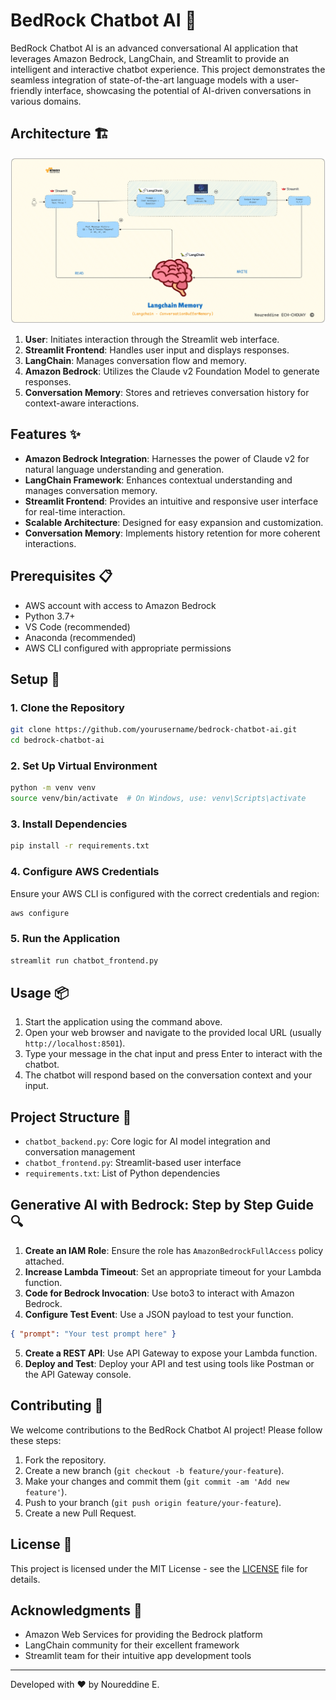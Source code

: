 # BedRock Chatbot AI 🤖

BedRock Chatbot AI is an advanced conversational AI application that leverages Amazon Bedrock, LangChain, and Streamlit to provide an intelligent and interactive chatbot experience. This project demonstrates the seamless integration of state-of-the-art language models with a user-friendly interface, showcasing the potential of AI-driven conversations in various domains.

## Architecture 🏗️

![BedRock Chatbot AI Architecture](./assets/chatbot_architecture.png)

1. **User**: Initiates interaction through the Streamlit web interface.
2. **Streamlit Frontend**: Handles user input and displays responses.
3. **LangChain**: Manages conversation flow and memory.
4. **Amazon Bedrock**: Utilizes the Claude v2 Foundation Model to generate responses.
5. **Conversation Memory**: Stores and retrieves conversation history for context-aware interactions.

## Features ✨

- **Amazon Bedrock Integration**: Harnesses the power of Claude v2 for natural language understanding and generation.
- **LangChain Framework**: Enhances contextual understanding and manages conversation memory.
- **Streamlit Frontend**: Provides an intuitive and responsive user interface for real-time interaction.
- **Scalable Architecture**: Designed for easy expansion and customization.
- **Conversation Memory**: Implements history retention for more coherent interactions.

## Prerequisites 📋

- AWS account with access to Amazon Bedrock
- Python 3.7+
- VS Code (recommended)
- Anaconda (recommended)
- AWS CLI configured with appropriate permissions

## Setup 🚀

### 1. Clone the Repository

```bash
git clone https://github.com/yourusername/bedrock-chatbot-ai.git
cd bedrock-chatbot-ai
```

### 2. Set Up Virtual Environment

```bash
python -m venv venv
source venv/bin/activate  # On Windows, use: venv\Scripts\activate
```

### 3. Install Dependencies

```bash
pip install -r requirements.txt
```

### 4. Configure AWS Credentials

Ensure your AWS CLI is configured with the correct credentials and region:

```bash
aws configure
```

### 5. Run the Application

```bash
streamlit run chatbot_frontend.py
```

## Usage 📦

1. Start the application using the command above.
2. Open your web browser and navigate to the provided local URL (usually `http://localhost:8501`).
3. Type your message in the chat input and press Enter to interact with the chatbot.
4. The chatbot will respond based on the conversation context and your input.

## Project Structure 📁

- `chatbot_backend.py`: Core logic for AI model integration and conversation management
- `chatbot_frontend.py`: Streamlit-based user interface
- `requirements.txt`: List of Python dependencies

## Generative AI with Bedrock: Step by Step Guide 🔍

1. **Create an IAM Role**: Ensure the role has `AmazonBedrockFullAccess` policy attached.
2. **Increase Lambda Timeout**: Set an appropriate timeout for your Lambda function.
3. **Code for Bedrock Invocation**: Use boto3 to interact with Amazon Bedrock.
4. **Configure Test Event**: Use a JSON payload to test your function.

```json
{ "prompt": "Your test prompt here" }
```

5. **Create a REST API**: Use API Gateway to expose your Lambda function.
6. **Deploy and Test**: Deploy your API and test using tools like Postman or the API Gateway console.

## Contributing 🤝

We welcome contributions to the BedRock Chatbot AI project! Please follow these steps:

1. Fork the repository.
2. Create a new branch (`git checkout -b feature/your-feature`).
3. Make your changes and commit them (`git commit -am 'Add new feature'`).
4. Push to your branch (`git push origin feature/your-feature`).
5. Create a new Pull Request.

## License 📄

This project is licensed under the MIT License - see the [LICENSE](LICENSE) file for details.

## Acknowledgments 🙏

- Amazon Web Services for providing the Bedrock platform
- LangChain community for their excellent framework
- Streamlit team for their intuitive app development tools

---

Developed with ❤️ by Noureddine E.